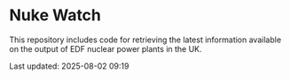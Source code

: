 # Nuke Watch

This repository includes code for retrieving the latest information available on the output of EDF nuclear power plants in the UK.

Last updated: 2025-08-02 09:19